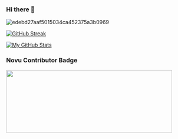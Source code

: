 ### Hi there 👋

![edebd27aaf5015034ca452375a3b0969](https://user-images.githubusercontent.com/32809211/87786036-e7cdfa80-c856-11ea-9190-f4106d1fbc43.gif)

[![GitHub Streak](https://streak-stats.demolab.com?user=Atharva1723&theme=highcontrast&hide_border=true&border_radius=4.9&date_format=j%20M%5B%20Y%5D&fire=00FF06&ring=FF0202&stroke=0D07FF&dates=00FF4A&sideLabels=EB5454)](https://git.io/streak-stats)
<!--
**Atharva1723/Atharva1723** is a ✨ _special_ ✨ repository because its `README.md` (this file) appears on your GitHub profile.

Here are some ideas to get you started:

- 🔭 I’m currently working on ...
- 🌱 I’m currently learning ...
- 👯 I’m looking to collaborate on ...
- 🤔 I’m looking for help with ...
- 💬 Ask me about ...
- 📫 How to reach me: ...
- 😄 Pronouns: ...
- ⚡ Fun fact: ...
-->
[![My GitHub Stats](https://github-readme-stats.vercel.app/api/?username=Atharva1723&count_private=true&theme=tokyonight&showicons=true)]()

### Novu Contributor Badge

<a href="https://novu.co/contributors/Atharva1723/"><img src="https://contributors.novu.co/profiles/Atharva1723-small.jpg" height="170" width="450" alt="" /></a>

